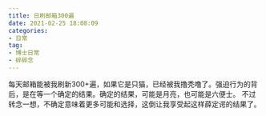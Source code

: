 ```yaml
---
title: 日刷邮箱300遍
date: 2021-02-25 18:08:09
categories:
- 日常
tag:
- 博士日常
- 碎碎念
--- 
```

每天邮箱能被我刷新300+遍，如果它是只猫，已经被我撸秃噜了。强迫行为的背后，是在等一个确定的结果。确定的结果，可能是月亮，也可能是六便士。
不过转念一想，不确定意味着更多可能和选择，这倒让我享受起这样薛定谔的结果了。
